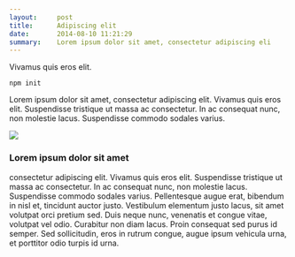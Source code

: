 ```yaml
---
layout:     post
title:      Adipiscing elit
date:       2014-08-10 11:21:29
summary:    Lorem ipsum dolor sit amet, consectetur adipiscing eli
---
```


Vivamus quis eros elit.

	npm init

Lorem ipsum dolor sit amet, consectetur adipiscing elit. Vivamus quis eros elit. Suspendisse tristique ut massa ac consectetur. In ac consequat nunc, non molestie lacus. Suspendisse commodo sodales varius. 

![](http://41.media.tumblr.com/fd825ce55d95637967077eaa4e12b128/tumblr_ns02bbWa8d1st5lhmo1_1280.jpg)

### Lorem ipsum dolor sit amet

consectetur adipiscing elit. Vivamus quis eros elit. Suspendisse tristique ut massa ac consectetur. In ac consequat nunc, non molestie lacus. Suspendisse commodo sodales varius. Pellentesque augue erat, bibendum in nisl et, tincidunt auctor justo. Vestibulum elementum justo lacus, sit amet volutpat orci pretium sed. Duis neque nunc, venenatis et congue vitae, volutpat vel odio. Curabitur non diam lacus. Proin consequat sed purus id semper. Sed sollicitudin, eros in rutrum congue, augue ipsum vehicula urna, et porttitor odio turpis id urna.
